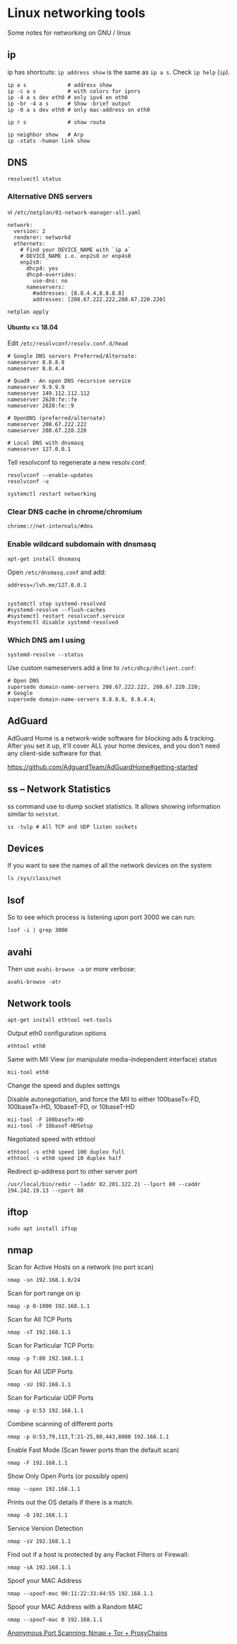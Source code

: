 # Linux networking tools

Some notes for networking on GNU / linux

## ip

ip has shortcuts: `ip address show` is the same as `ip a s`. Check `ip help` (`ip`).

    ip a s             # address show
    ip -c a s          # with colors for ipnrs
    ip -4 a s dev eth0 # only ipv4 on eth0
    ip -br -4 a s      # Show -brief output
    ip -0 a s dev eth0 # only mac-address on eth0

    ip r s             # show route

    ip neighbor show   # Arp
    ip -stats -human link show

## DNS

    resolvectl status

### Alternative DNS servers

vi `/etc/netplan/01-network-manager-all.yaml`

    network:
      version: 2
      renderer: networkd
      ethernets:
        # Find your DEVICE_NAME with `ip a`
        # DEVICE_NAME i.o. enp2s0 or enp4s0
        enp2s0:
          dhcp4: yes
          dhcp4-overrides:
            use-dns: no
          nameservers:
            #addresses: [8.8.4.4,8.8.8.8]
            addresses: [208.67.222.222,208.67.220.220]

    netplan apply

#### Ubuntu <= 18.04

Edit `/etc/resolvconf/resolv.conf.d/head`

    # Google DNS servers Preferred/Alternate:
    nameserver 8.8.8.8
    nameserver 8.8.4.4

    # Quad9 - An open DNS recursive service
    nameserver 9.9.9.9
    nameserver 149.112.112.112
    nameserver 2620:fe::fe
    nameserver 2620:fe::9

    # OpenDNS (preferred/alternate)
    nameserver 208.67.222.222
    nameserver 208.67.220.220

    # Local DNS with dnsmasq
    nameserver 127.0.0.1

Tell resolvconf to regenerate a new resolv.conf.

    resolvconf --enable-updates
    resolvconf -u

    systemctl restart networking

### Clear DNS cache in chrome/chromium

    chrome://net-internals/#dns


### Enable wildcard subdomain with dnsmasq

    apt-get install dnsmasq

Open `/etc/dnsmasq.conf` and add:

    address=/lvh.me/127.0.0.1


    systemctl stop systemd-resolved
    #systemd-resolve --flush-caches
    #systemctl restart resolvconf.service
    #systemctl disable systemd-resolved


### Which DNS am I using

    systemd-resolve --status

Use custom nameservers add a line to `/etc/dhcp/dhclient.conf`:

    # Open DNS
    supersede domain-name-servers 208.67.222.222, 208.67.220.220;
    # Google
    supersede domain-name-servers 8.8.8.8, 8.8.4.4;


## AdGuard

AdGuard Home is a network-wide software for blocking ads & tracking.
After you set it up, it'll cover ALL your home devices,
and you don't need any client-side software for that.

<https://github.com/AdguardTeam/AdGuardHome#getting-started>

## ss – Network Statistics

ss command use to dump socket statistics. It allows showing information similar to `netstat`.

    ss -tulp # All TCP and UDP listen sockets

## Devices

If you want to see the names of all the network devices on the system

    ls /sys/class/net

## lsof

So to see which process is listening upon port 3000 we can run:

    lsof -i | grep 3000

## avahi

Then use `avahi-browse -a`  or more verbose:

    avahi-browse -atr

## Network tools

    apt-get install ethtool net-tools

Output eth0 configuration options

    ethtool eth0

Same with MII View (or manipulate media-independent interface) status

    mii-tool eth0

Change the speed and duplex settings

Disable autonegotiation, and force the MII to either 100baseTx-FD, 100baseTx-HD, 10baseT-FD, or 10baseT-HD

    mii-tool -F 100baseTx-HD
    mii-tool -F 10baseT-HDSetup

Negotiated speed with ethtool

    ethtool -s eth0 speed 100 duplex full
    ethtool -s eth0 speed 10 duplex half


Redirect ip-address port to other server port

    /usr/local/bin/redir --laddr 82.201.122.21 --lport 80 --caddr 194.242.19.13 --cport 80

## iftop

    sudo apt install iftop

## nmap

Scan for Active Hosts on a network (no port scan)

    nmap -sn 192.168.1.0/24

Scan for port range on ip

    nmap -p 0-1000 192.168.1.1

Scan for All TCP Ports

    nmap -sT 192.168.1.1

Scan for Particular TCP Ports:

    nmap -p T:80 192.168.1.1

Scan for All UDP Ports

    nmap -sU 192.168.1.1

Scan for Particular UDP Ports

    nmap -p U:53 192.168.1.1

Combine scanning of different ports

    nmap -p U:53,79,113,T:21-25,80,443,8080 192.168.1.1

Enable Fast Mode (Scan fewer ports than the default scan)

    nmap -F 192.168.1.1

Show Only Open Ports (or possibly open)

    nmap --open 192.168.1.1

Prints out the OS details if there is a match.

    nmap -O 192.168.1.1

Service Version Detection

    nmap -sV 192.168.1.1

Find out if a host is protected by any Packet Filters or Firewall:

    nmap -sA 192.168.1.1

Spoof your MAC Address

    nmap --spoof-mac 00:11:22:33:44:55 192.168.1.1

Spoof your MAC Address with a Random MAC

    nmap --spoof-mac 0 192.168.1.1

[Anonymous Port Scanning: Nmap + Tor + ProxyChains](https://www.shellhacks.com/anonymous-port-scanning-nmap-tor-proxychains/)
